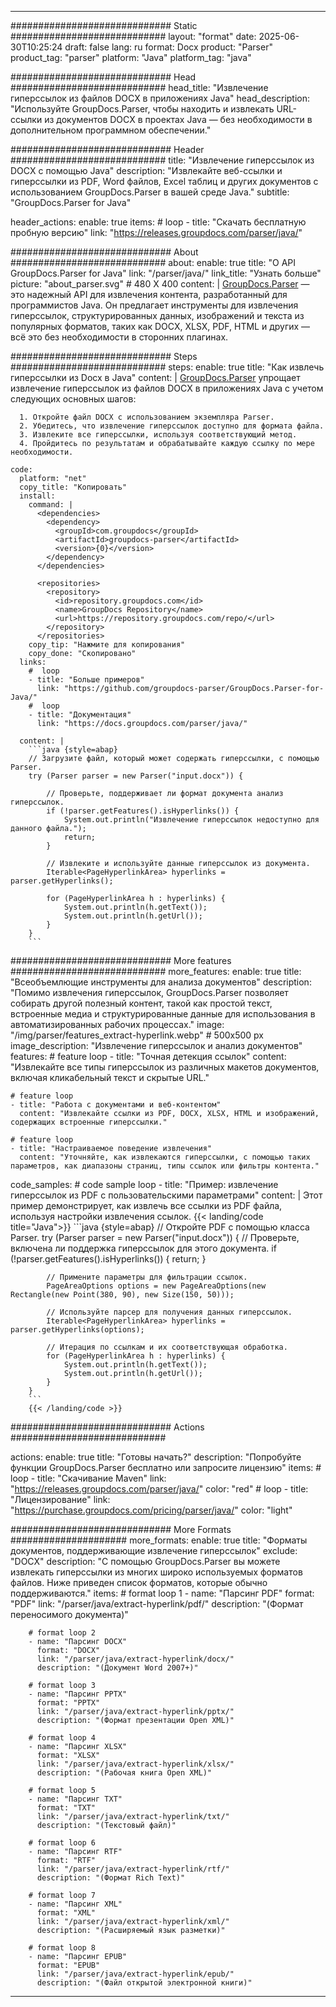


---
############################# Static ############################
layout: "format"
date:  2025-06-30T10:25:24
draft: false
lang: ru
format: Docx
product: "Parser"
product_tag: "parser"
platform: "Java"
platform_tag: "java"

############################# Head ############################
head_title: "Извлечение гиперссылок из файлов DOCX в приложениях Java"
head_description: "Используйте GroupDocs.Parser, чтобы находить и извлекать URL-ссылки из документов DOCX в проектах Java — без необходимости в дополнительном программном обеспечении."

############################# Header ############################
title: "Извлечение гиперссылок из DOCX с помощью Java" 
description: "Извлекайте веб-ссылки и гиперссылки из PDF, Word файлов, Excel таблиц и других документов с использованием GroupDocs.Parser в вашей среде Java."
subtitle: "GroupDocs.Parser for Java" 

header_actions:
  enable: true
  items:
    #  loop
    - title: "Скачать бесплатную пробную версию"
      link: "https://releases.groupdocs.com/parser/java/"
      
############################# About ############################
about:
    enable: true
    title: "О API GroupDocs.Parser for Java"
    link: "/parser/java/"
    link_title: "Узнать больше"
    picture: "about_parser.svg" # 480 X 400
    content: |
       [GroupDocs.Parser](/parser/java/) — это надежный API для извлечения контента, разработанный для программистов Java. Он предлагает инструменты для извлечения гиперссылок, структурированных данных, изображений и текста из популярных форматов, таких как DOCX, XLSX, PDF, HTML и других — всё это без необходимости в сторонних плагинах.

############################# Steps ############################
steps:
    enable: true
    title: "Как извлечь гиперссылки из Docx в Java"
    content: |
      [GroupDocs.Parser](/parser/java/) упрощает извлечение гиперссылок из файлов DOCX в приложениях Java с учетом следующих основных шагов:
      
      1. Откройте файл DOCX с использованием экземпляра Parser.
      2. Убедитесь, что извлечение гиперссылок доступно для формата файла.
      3. Извлеките все гиперссылки, используя соответствующий метод.
      4. Пройдитесь по результатам и обрабатывайте каждую ссылку по мере необходимости.
   
    code:
      platform: "net"
      copy_title: "Копировать"
      install:
        command: |
          <dependencies>
            <dependency>
              <groupId>com.groupdocs</groupId>
              <artifactId>groupdocs-parser</artifactId>
              <version>{0}</version>
            </dependency>
          </dependencies>

          <repositories>
            <repository>
              <id>repository.groupdocs.com</id>
              <name>GroupDocs Repository</name>
              <url>https://repository.groupdocs.com/repo/</url>
            </repository>
          </repositories>
        copy_tip: "Нажмите для копирования"
        copy_done: "Скопировано"
      links:
        #  loop
        - title: "Больше примеров"
          link: "https://github.com/groupdocs-parser/GroupDocs.Parser-for-Java/"
        #  loop
        - title: "Документация"
          link: "https://docs.groupdocs.com/parser/java/"
          
      content: |
        ```java {style=abap}
        // Загрузите файл, который может содержать гиперссылки, с помощью Parser.
        try (Parser parser = new Parser("input.docx")) {

            // Проверьте, поддерживает ли формат документа анализ гиперссылок.
            if (!parser.getFeatures().isHyperlinks()) {
                System.out.println("Извлечение гиперссылок недоступно для данного файла.");
                return;
            }

            // Извлеките и используйте данные гиперссылок из документа.
            Iterable<PageHyperlinkArea> hyperlinks = parser.getHyperlinks();

            for (PageHyperlinkArea h : hyperlinks) {
                System.out.println(h.getText());
                System.out.println(h.getUrl());
            }
        }
        ```            

############################# More features ############################
more_features:
  enable: true
  title: "Всеобъемлющие инструменты для анализа документов"
  description: "Помимо извлечения гиперссылок, GroupDocs.Parser позволяет собирать другой полезный контент, такой как простой текст, встроенные медиа и структурированные данные для использования в автоматизированных рабочих процессах."
  image: "/img/parser/features_extract-hyperlink.webp" # 500x500 px
  image_description: "Извлечение гиперссылок и анализ документов"
  features:
    # feature loop
    - title: "Точная детекция ссылок"
      content: "Извлекайте все типы гиперссылок из различных макетов документов, включая кликабельный текст и скрытые URL."

    # feature loop
    - title: "Работа с документами и веб-контентом"
      content: "Извлекайте ссылки из PDF, DOCX, XLSX, HTML и изображений, содержащих встроенные гиперссылки."

    # feature loop
    - title: "Настраиваемое поведение извлечения"
      content: "Уточняйте, как извлекаются гиперссылки, с помощью таких параметров, как диапазоны страниц, типы ссылок или фильтры контента."
      
  code_samples:
    # code sample loop
    - title: "Пример: извлечение гиперссылок из PDF с пользовательскими параметрами"
      content: |
        Этот пример демонстрирует, как извлечь все ссылки из PDF файла, используя настройки извлечения ссылок.
        {{< landing/code title="Java">}}
        ```java {style=abap}
        //  Откройте PDF с помощью класса Parser.
        try (Parser parser = new Parser("input.docx"))
        {
            // Проверьте, включена ли поддержка гиперссылок для этого документа.
            if (!parser.getFeatures().isHyperlinks()) {
                return;
            }

            // Примените параметры для фильтрации ссылок.
            PageAreaOptions options = new PageAreaOptions(new Rectangle(new Point(380, 90), new Size(150, 50)));

            // Используйте парсер для получения данных гиперссылок.
            Iterable<PageHyperlinkArea> hyperlinks = parser.getHyperlinks(options);

            // Итерация по ссылкам и их соответствующая обработка.
            for (PageHyperlinkArea h : hyperlinks) {
                System.out.println(h.getText());
                System.out.println(h.getUrl());
            }
        }
        ```
        {{< /landing/code >}}


############################# Actions ############################

actions:
  enable: true
  title: "Готовы начать?"
  description: "Попробуйте функции GroupDocs.Parser бесплатно или запросите лицензию"
  items:
    #  loop
    - title: "Скачивание Maven"
      link: "https://releases.groupdocs.com/parser/java/"
      color: "red"
        #  loop
    - title: "Лицензирование"
      link: "https://purchase.groupdocs.com/pricing/parser/java/"
      color: "light"


############################# More Formats #####################
more_formats:
    enable: true
    title: "Форматы документов, поддерживающие извлечение гиперссылок"
    exclude: "DOCX"
    description: "С помощью GroupDocs.Parser вы можете извлекать гиперссылки из многих широко используемых форматов файлов. Ниже приведен список форматов, которые обычно поддерживаются."
    items: 
        # format loop 1
        - name: "Парсинг PDF"
          format: "PDF"
          link: "/parser/java/extract-hyperlink/pdf/"
          description: "(Формат переносимого документа)"
          
        # format loop 2
        - name: "Парсинг DOCX"
          format: "DOCX"
          link: "/parser/java/extract-hyperlink/docx/"
          description: "(Документ Word 2007+)"
          
        # format loop 3
        - name: "Парсинг PPTX"
          format: "PPTX"
          link: "/parser/java/extract-hyperlink/pptx/"
          description: "(Формат презентации Open XML)"
          
        # format loop 4
        - name: "Парсинг XLSX"
          format: "XLSX"
          link: "/parser/java/extract-hyperlink/xlsx/"
          description: "(Рабочая книга Open XML)"
          
        # format loop 5
        - name: "Парсинг TXT"
          format: "TXT"
          link: "/parser/java/extract-hyperlink/txt/"
          description: "(Текстовый файл)"
          
        # format loop 6
        - name: "Парсинг RTF"
          format: "RTF"
          link: "/parser/java/extract-hyperlink/rtf/"
          description: "(Формат Rich Text)"
          
        # format loop 7
        - name: "Парсинг XML"
          format: "XML"
          link: "/parser/java/extract-hyperlink/xml/"
          description: "(Расширяемый язык разметки)"
          
        # format loop 8
        - name: "Парсинг EPUB"
          format: "EPUB"
          link: "/parser/java/extract-hyperlink/epub/"
          description: "(Файл открытой электронной книги)"
         
          

---